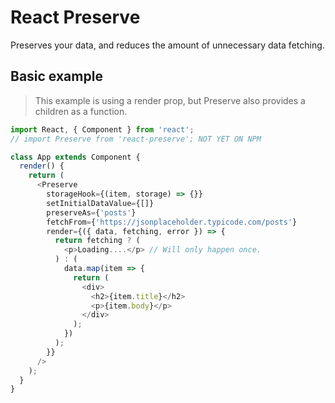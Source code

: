 # React Preserve

Preserves your data, and reduces the amount of unnecessary data fetching.

## Basic example

> This example is using a render prop, but Preserve also provides a children as a function.

```js
import React, { Component } from 'react';
// import Preserve from 'react-preserve'; NOT YET ON NPM

class App extends Component {
  render() {
    return (
      <Preserve
        storageHook={(item, storage) => {}}
        setInitialDataValue={[]}
        preserveAs={'posts'}
        fetchFrom={'https://jsonplaceholder.typicode.com/posts'}
        render={({ data, fetching, error }) => {
          return fetching ? (
            <p>Loading....</p> // Will only happen once.
          ) : (
            data.map(item => {
              return (
                <div>
                  <h2>{item.title}</h2>
                  <p>{item.body}</p>
                </div>
              );
            })
          );
        }}
      />
    );
  }
}
```
